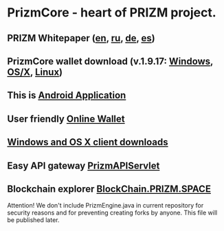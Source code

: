# PrizmCore - heart of PRIZM project.

## PRIZM Whitepaper ([en](http://tech.prizm.space/wp/prizm_wp_en.pdf), [ru](http://tech.prizm.space/wp/prizm_wp_ru.pdf), [de](http://tech.prizm.space/wp/prizm_wp_de.pdf), [es](http://tech.prizm.space/wp/prizm_wp_es.pdf))

## PrizmCore wallet download (v.1.9.17: [Windows](http://tech.prizm.space/files/prizm-dist-1.9.17-win.exe), [OS/X](http://tech.prizm.space/files/prizm-dist-1.9.17-osx.dmg), [Linux](http://tech.prizm.space/files/prizm-dist-1.9.17-linux.tgz))

## This is [Android Application](http://tech.prizm-space.com/prizm.apk)

## User friendly [Online Wallet](https://wallet.prizm.space/)

## [Windows and OS X client downloads](http://94.130.167.158/loyalty/center/)

## Easy API gateway [PrizmAPIServlet](http://tech.prizm.space/files/prizm-api-1.9.17.tgz)

## Blockchain explorer [BlockChain.PRIZM.SPACE](http://blockchain.prizm.space/)

Attention! We don't include PrizmEngine.java in current repository for security reasons and for preventing creating forks by anyone. This file will be published later.

